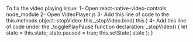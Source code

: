 To fix the video playing issue:
1- Open react-native-video-controls node_module
2- Open VideoPlayer.js
3- Add this line of code to the this.methods object:
    stopVideo: this._stopVideo.bind( this )
4- Add this line of code under the _togglePlayPause function declaration: 
        _stopVideo() {
        let state = this.state;
        state.paused = true;
        this.setState( state );
    }
